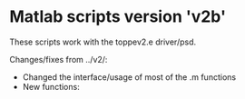 # Matlab scripts version 'v2b'

These scripts work with the toppev2.e driver/psd.

Changes/fixes from ../v2/:

 * Changed the interface/usage of most of the .m functions
 * New functions:
 




